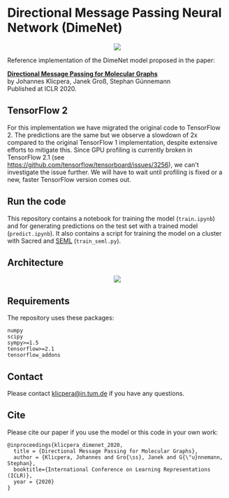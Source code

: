 # Directional Message Passing Neural Network (DimeNet)

<p align="center">
<img src="https://github.com/klicperajo/dimenet/blob/master/2dfilters_large_layer2.png?raw=true">
</p>


Reference implementation of the DimeNet model proposed in the paper:

**[Directional Message Passing for Molecular Graphs](https://www.daml.in.tum.de/dimenet)**   
by Johannes Klicpera, Janek Groß, Stephan Günnemann   
Published at ICLR 2020.

## TensorFlow 2

For this implementation we have migrated the original code to TensorFlow 2. The predictions are the same but we observe a slowdown of 2x compared to the original TensorFlow 1 implementation, despite extensive efforts to mitigate this. Since GPU profiling is currently broken in TensorFlow 2.1 (see https://github.com/tensorflow/tensorboard/issues/3256), we can't investigate the issue further. We will have to wait until profiling is fixed or a new, faster TensorFlow version comes out.

## Run the code
This repository contains a notebook for training the model (`train.ipynb`) and for generating predictions on the test set with a trained model (`predict.ipynb`). It also contains a script for training the model on a cluster with Sacred and [SEML](https://github.com/TUM-DAML/seml) (`train_seml.py`).

## Architecture

<p align="center">
<img src="https://github.com/klicperajo/dimenet/blob/master/architecture.svg?raw=true&sanitize=true">
</p>

## Requirements
The repository uses these packages:

```
numpy
scipy
sympy>=1.5
tensorflow>=2.1
tensorflow_addons
```

## Contact
Please contact klicpera@in.tum.de if you have any questions.

## Cite
Please cite our paper if you use the model or this code in your own work:

```
@inproceedings{klicpera_dimenet_2020,
  title = {Directional Message Passing for Molecular Graphs},
  author = {Klicpera, Johannes and Gro{\ss}, Janek and G{\"u}nnemann, Stephan},
  booktitle={International Conference on Learning Representations (ICLR)},
  year = {2020}
}
```
